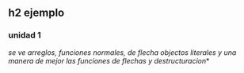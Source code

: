 ## h2 ejemplo

### unidad 1
*se ve arreglos, funciones normales, de flecha
objectos literales y una manera de mejor las 
funciones de flechas y destructuracion**

